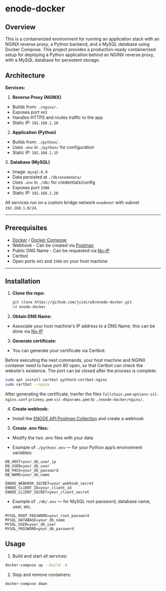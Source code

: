 # enode-docker

## Overview

This is a containerized environment for running an application stack with an NGINX reverse proxy, a Python backend, and a MySQL database using Docker Compose. This project provides a production-ready containerized setup for deploying a Python application behind an NGINX reverse proxy, with a MySQL database for persistent storage.

## Architecture

**Services:**

1. **Reverse Proxy (NGINX)**
- Builds from: `./nginx/.`
- Exposes port `443`  
- Handles HTTPS and routes traffic to the app
- Static IP: `192.168.1.10`

2. **Application (Python)**  
- Builds from: `./python/.`  
- Uses `.env` in `./python/` for configuration  
- Static IP: `192.168.1.15`

3️. **Database (MySQL)**  
- Image: `mysql:8.0`  
- Data persisted at `./db/enodedata/`  
- Uses `.env` in `./db/` for credentials/config  
- Exposes port `3306`  
- Static IP: `192.168.1.20`

All services run on a custom bridge network `enodenet` with subnet `192.168.1.0/24`.

---

## Prerequisites

- [Docker](https://www.docker.com/) / [Docker Compose](https://docs.docker.com/compose/)
- Webhook - Can be created via [Postman](https://www.postman.com/)
- Public DNS Name - Can be requested via [No-IP](https://www.noip.com/)
- Certbot
- Open ports `443` and `3306` on your host machine

---

## Installation

1. **Clone the repo:**

   ```bash
   git clone https://github.com/jvieira9/enode-docker.git
   cd enode-docker
   ```

2. **Obtain DNS Name:**

- Associate your host machine's IP address to a DNS Name, this can be done via [No-IP](https://www.noip.com/)

3. **Generate certificate:**

- You can generate your certificate via Certbot:

Before executing the next commands, your host machine and NGINX container need to have port 80 open, so that Certbot can check the website's existence. The port can be closed after the process is complete.

```bash
sudo apt install certbot python3-certbot-nginx
sudo certbot --nginx
```
After generating the certificate, tranfer the files `fullchain.pem` `options-ssl-nginx.conf` `privkey.pem` `ssl-dhparams.pem` to `./enode-docker/nginx/.`

4. **Create webhook:**

- Install the [ENODE API Postman Collection](https://enode-api.production.enode.io/postman/latest.json) and create a webhook

5. **Create .env files:**

- Modify the two .env files with your data

- Example of `./python/.env` — for your Python app’s environment variables:

```.env
DB_HOST=your_db_user_ip
DB_USER=your_db_user
DB_PASS=your_db_password
DB_NAME=your_db_name

ENODE_WEBHOOK_SECRET=your_webhook_secret
ENODE_CLIENT_ID=your_client_id
ENODE_CLIENT_SECRET=your_client_secret
```

- Example of `./db/.env` — for MySQL root password, database name, user, etc.

```env
MYSQL_ROOT_PASSWORD=your_root_password
MYSQL_DATABASE=your_db_name
MYSQL_USER=your_db_user
MYSQL_PASSWORD=your_db_password
```

## Usage

1. Build and start all services:

``` bash
docker-compose up --build -d
```
2. Stop and remove containers:
```bash
docker-compose down
``` 
